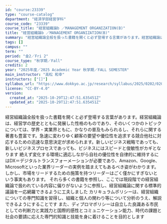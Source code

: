 ```yaml
---
id: "course:23339"
type: "course-catalog"
department: "経済学部経営学科"
course_code: "23339"
course_title: "経営組織論b ／MANAGEMENT ORGANIZATION(B)"
title: "経営組織論b ／MANAGEMENT ORGANIZATION(B)"
summary: "経営組織論全般を扱った書籍を開くと必ず登場する言葉があります。経営組織論は、経営学の歴史とともに発展した性格のものであり、そのいくつかのトピックについては、学界・実業界ともに、かなりの普及もみられるし、それらに関する著書も豊富です。急速に変…"
tags: []
campus: ""
term: ""
period: "金2／Fri 2"
course_type: "秋学期／Fall"
credits: 2
year: "2025年度／2025 Academic Year 秋学期／FALL SEMESTER"
main_instructor: "高松 和幸"
instructors: ["[]"]
syllabus_url: "https://www.dokkyo.ac.jp/research/syllabus/2025/0202/0202_23339_ja_JP.html"
license: "CC-BY-4.0"
version:
  created_at: "2025-10-29T12:47:51.635451Z"
  updated_at: "2025-10-29T12:47:51.635451Z"
---
```

経営組織論全般を扱った書籍を開くと必ず登場する言葉があります。経営組織論は、経営学の歴史とともに発展した性格のものであり、そのいくつかのトピックについては、学界・実業界ともに、かなりの普及もみられるし、それらに関する著書も豊富です。急速に変わりゆく顧客の要望や優位性を追求する競合他社に対応するための迅速な意思決定が求められます。新しいビジネス戦略であっても、新しいビジネスプロセスであっても、ビジネスにはスピードと俊敏性がカギとなります 絶えず変化する環境に適応しながら自社の優位性を自律的に維持するにはDX＝デジタルトランスフォーメーションが必要であり、Amazon、Google、Microsoftといった業界リーダーの実例を踏まえてもあるべき姿がわかります。しかし、市場をリードするための施策を持つリーダーはごく僅かにすぎないという事実もあります。 それら多くの書籍を参照し、ここでは現段階での経営組織論で扱われている内容に偏りがないように参照し、経営組織論に関する標準的議論を一応網羅できるように工夫しました カリキュラムポリシーは、経営組織についての専門知識を習得し、組織と個人の関わり等について分析のうえ、解説できるようにすることです また、ディプロマポリシーは自立した良識ある市民としての判断力と実践力と国際的感性とコミュニケーション能力、時代の課題と社会の要請に応えた専門的知識と技能を身に着けることを目的とします
